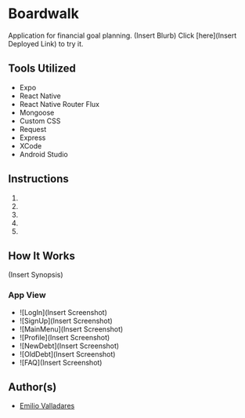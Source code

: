 # Boardwalk

Application for financial goal planning. (Insert Blurb) Click [here](Insert Deployed Link) to try it.

## Tools Utilized
* Expo
* React Native
* React Native Router Flux
* Mongoose
* Custom CSS
* Request
* Express
* XCode
* Android Studio

## Instructions
1. 
2. 
3. 
4. 
5. 

## How It Works
(Insert Synopsis)

### App View
* ![LogIn](Insert Screenshot)
* ![SignUp](Insert Screenshot)
* ![MainMenu](Insert Screenshot)
* ![Profile](Insert Screenshot)
* ![NewDebt](Insert Screenshot)
* ![OldDebt](Insert Screenshot)
* ![FAQ](Insert Screenshot)

## Author(s)
* [Emilio Valladares](https://github.com/emiliov1/)
